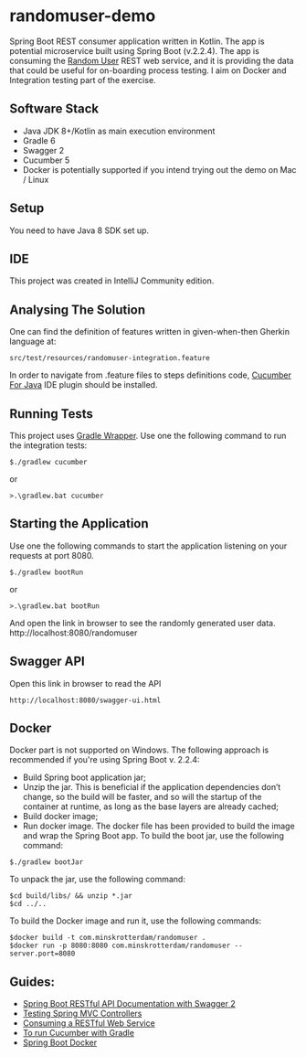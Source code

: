 # randomuser-demo
Spring Boot REST consumer application written in Kotlin.
The app is potential microservice built using Spring Boot (v.2.2.4).
The app is consuming the [Random User](https://randomuser.me/) REST web service,
and it is providing the data that could be useful for on-boarding process testing.
I aim on Docker and Integration testing part of the exercise.

## Software Stack
* Java JDK 8+/Kotlin as main execution environment
* Gradle 6
* Swagger 2
* Cucumber 5
* Docker is potentially supported if you intend trying out the demo on Mac / Linux 
## Setup
You need to have Java 8 SDK set up.
## IDE
This project was created in IntelliJ Community edition.

## Analysing The Solution
One can find the definition of features written in given-when-then Gherkin language at:
```
src/test/resources/randomuser-integration.feature
```
In order to navigate from .feature files to steps definitions code,
[Cucumber For Java](https://plugins.jetbrains.com/search?search=Cucumber) IDE plugin should be installed.

## Running Tests
This project uses [Gradle Wrapper](https://docs.gradle.org/current/userguide/gradle_wrapper.html).
Use one the following command to run the integration tests:
```
$./gradlew cucumber 
```
or
```
>.\gradlew.bat cucumber
```
## Starting the Application
Use one the following commands to start the application listening on your requests at port 8080.
```
$./gradlew bootRun 
```
or
``` 
>.\gradlew.bat bootRun
```
And open the link in browser to see the randomly generated user data.
http://localhost:8080/randomuser

## Swagger API
Open this link in browser to read the API 
```
http://localhost:8080/swagger-ui.html
```
## Docker
Docker part is not supported on Windows.
The following approach is recommended if you're using Spring Boot v. 2.2.4:
* Build Spring boot application jar;
* Unzip the jar. This is beneficial
   if the application dependencies don’t change, so the build will be faster, and so will the startup of the container at runtime,
    as long as the base layers are already cached;
* Build docker image;
* Run docker image.
The docker file has been provided to build the image and wrap the Spring Boot app.
To build the boot jar, use the following command:
```
$./gradlew bootJar
```
To unpack the jar, use the following command:
```
$cd build/libs/ && unzip *.jar 
$cd ../..
```
To build the Docker image and run it, use the following commands:
```
$docker build -t com.minskrotterdam/randomuser . 
$docker run -p 8080:8080 com.minskrotterdam/randomuser --server.port=8080
```
## Guides:
* [Spring Boot RESTful API Documentation with Swagger 2](https://springframework.guru/spring-boot-restful-api-documentation-with-swagger-2/)
* [Testing Spring MVC Controllers](https://dzone.com/articles/unit-and-integration-tests-in-spring-boot)
* [Consuming a RESTful Web Service](https://spring.io/guides/gs/consuming-rest/)
* [To run Cucumber with Gradle](https://cucumber.io/docs/installation/java/#gradle)
* [Spring Boot Docker](https://spring.io/guides/topicals/spring-boot-docker/)